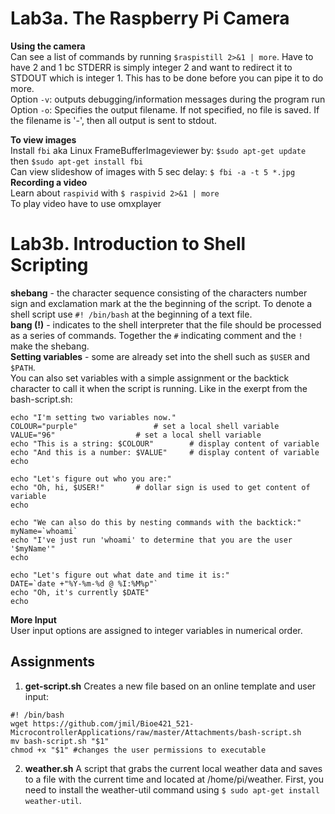 
# Lab3a. The Raspberry Pi Camera  
**Using the camera**  
Can see a list of commands by running `$raspistill 2>&1 | more`. Have to have 2 and 1 bc STDERR is simply integer 2 and want to redirect it to STDOUT which is integer 1. This has to be done before you can pipe it to do more.  
Option `-v`: outputs debugging/information messages during the program run  
Option `-o`: Specifies the output filename. If not specified, no file is saved. If the filename is '-', then all output is sent to stdout.  

**To view images**  
Install `fbi` aka Linux FrameBufferImageviewer by: `$sudo apt-get update` then `$sudo apt-get install fbi`  
Can view slideshow of images with 5 sec delay: `$ fbi -a -t 5 *.jpg`  
**Recording a video**   
Learn about `raspivid` with `$ raspivid 2>&1 | more`  
To play video have to use omxplayer  

# Lab3b. Introduction to Shell Scripting  
**shebang** - the character sequence consisting of the characters number sign and exclamation mark at the the beginning of the script. To denote a shell script use `#! /bin/bash` at the beginning of a text file.  
**bang (!)** - indicates to the shell interpreter that the file should be processed as a series of commands. Together the `#` indicating comment and the `!` make the shebang.  
**Setting variables** - some are already set into the shell such as `$USER` and `$PATH`.  
You can also set variables with a simple assignment or the backtick character to call it when the script is running. Like in the exerpt from the bash-script.sh:

```
echo "I'm setting two variables now."  
COLOUR="purple"					# set a local shell variable  
VALUE="96"					# set a local shell variable  
echo "This is a string: $COLOUR"		# display content of variable  
echo "And this is a number: $VALUE"		# display content of variable  
echo  

echo "Let's figure out who you are:"  
echo "Oh, hi, $USER!"		# dollar sign is used to get content of variable  
echo  

echo "We can also do this by nesting commands with the backtick:"  
myName=`whoami`  
echo "I've just run 'whoami' to determine that you are the user '$myName'"  
echo  

echo "Let's figure out what date and time it is:"  
DATE=`date +"%Y-%m-%d @ %I:%M%p"`  
echo "Oh, it's currently $DATE"  
echo
```  
**More Input**  
User input options are assigned to integer variables in numerical order.  

## Assignments  
1. **get-script.sh** Creates a new file based on an online template and user input:  
```
#! /bin/bash
wget https://github.com/jmil/Bioe421_521-MicrocontrollerApplications/raw/master/Attachments/bash-script.sh 
mv bash-script.sh "$1"
chmod +x "$1" #changes the user permissions to executable
```  
2. **weather.sh** A script that grabs the current local weather data and saves to a file with the current time and located at /home/pi/weather.
First, you need to install the weather-util command using `$ sudo apt-get install weather-util`. 
